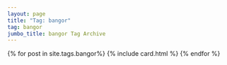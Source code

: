 ```yaml
---
layout: page
title: "Tag: bangor"
tag: bangor
jumbo_title: bangor Tag Archive
---
```


{% for post in site.tags.bangor%}
{% include card.html %}
{% endfor %}
